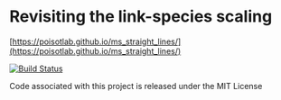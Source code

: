 # Revisiting the link-species scaling

[https://poisotlab.github.io/ms_straight_lines/](https://poisotlab.github.io/ms_straight_lines/)

[![Build Status](https://travis-ci.org/PoisotLab/ms_straight_lines.svg?branch=master)](https://travis-ci.org/PoisotLab/ms_straight_lines)

Code associated with this project is released under the MIT License
